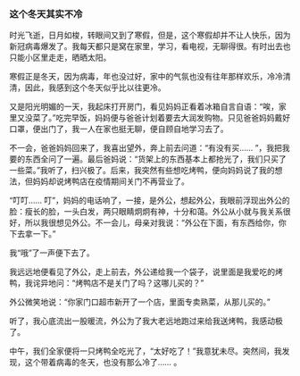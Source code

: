 
### 这个冬天其实不冷


时光飞逝，日月如梭，转眼间又到了寒假，但是，这个寒假却并不让人快乐，因为新冠病毒爆发了。我每天都只是窝在家里，学习，看电视，无聊得很。有时出去也只能小区里走走，晒晒太阳。

寒假正是冬天，因为病毒，年也没过好，家中的气氛也没有往年那样欢乐，冷冷清清，因此，我感到这个冬天似乎比以往更冷。

又是阳光明媚的一天，我起床打开房门，看见妈妈正看着冰箱自言自语：“唉，家里又没菜了。”吃完早饭，妈妈便与爸爸计划着要去大润发购物。只见爸爸妈妈戴好口罩，便出门了，我一人在家也挺无聊，便自顾自地学习去了。

不一会，爸爸妈妈回来了，我喜出望外，奔上前去问道：“有没有买…… ”，我把我要的东西全问了一遍。最后爸妈说：“货架上的东西基本上都抢光了，我们只买了一些菜。”我听了，扫兴极了。后来，我突然有些想吃烤鸭，便向妈妈说了我的想法，但妈妈却说烤鸭店在疫情期间关门不再营业了。

“叮叮…… 叮”，妈妈的电话响了，一接，是外公，想起外公，我眼前浮现出外公的脸：瘦长的脸，一头白发，两只眼睛炯炯有神，十分和蔼。外公从小就与我关系很好，所以我很想见外公。不一会儿，母亲对我说：“外公在下面，有东西给你，你下去拿一下。”

我“哦”了一声便下去了。

我远远地便看见了外公，走上前去，外公递给我一个袋子，说里面是我爱吃的烤鸭，我诧异地问：“烤鸭店不是关门了吗？这哪儿买的？”

外公微笑地说：“你家门口超市新开了一个店，里面专卖熟菜，从那儿买的。”

听了，我心底流出一股暖流，外公为了我大老远地跑过来给我送烤鸭，我感动极了。

中午，我们全家便将一只烤鸭全吃光了，“太好吃了！”我意犹未尽。突然间，我发现，这个带着病毒的冬天，也没有那么冷了…… 。
